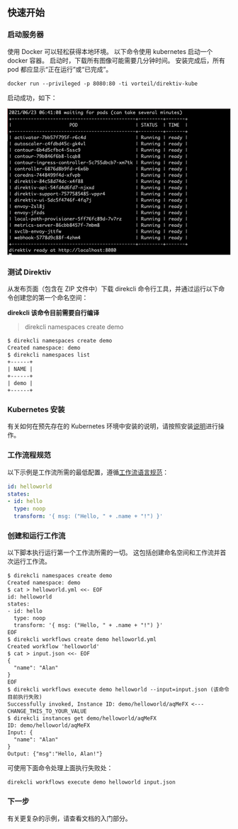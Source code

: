 ## 快速开始

### 启动服务器

使用 Docker 可以轻松获得本地环境。 以下命令使用 kubernetes 启动一个 docker 容器。 启动时，下载所有图像可能需要几分钟时间。 安装完成后，所有 pod 都应显示“正在运行”或“已完成”。

```
docker run --privileged -p 8080:80 -ti vorteil/direktiv-kube
```

启动成功，如下：

![Quickstart](../../images/quick-start.png)

### 测试 Direktiv

从发布页面（包含在 ZIP 文件中）下载 direkcli 命令行工具，并通过运行以下命令创建您的第一个命名空间：

**direkcli 该命令目前需要自行编译**

> direkcli namespaces create demo


```
$ direkcli namespaces create demo
Created namespace: demo
$ direkcli namespaces list
+------+
| NAME |
+------+
| demo |
+------+
```

### Kubernetes 安装

有关如何在预先存在的 Kubernetes 环境中安装的说明，请按照安装[说明](https://docs.direktiv.io/docs/install.html)进行操作。

### 工作流程规范

以下示例是工作流所需的最低配置，遵循[工作流语言规范](https://docs.direktiv.io/docs/specification.html)：

```yml
id: helloworld
states:
- id: hello
  type: noop
  transform: '{ msg: ("Hello, " + .name + "!") }'
```

### 创建和运行工作流

以下脚本执行运行第一个工作流所需的一切。 这包括创建命名空间和工作流并首次运行工作流。

```shell
$ direkcli namespaces create demo
Created namespace: demo
$ cat > helloworld.yml <<- EOF
id: helloworld
states:
- id: hello
  type: noop
  transform: '{ msg: ("Hello, " + .name + "!") }'
EOF
$ direkcli workflows create demo helloworld.yml
Created workflow 'helloworld'
$ cat > input.json <<- EOF
{
  "name": "Alan"
}
EOF
$ direkcli workflows execute demo helloworld --input=input.json (该命令目前执行失败)
Successfully invoked, Instance ID: demo/helloworld/aqMeFX <---CHANGE_THIS_TO_YOUR_VALUE
$ direkcli instances get demo/helloworld/aqMeFX
ID: demo/helloworld/aqMeFX
Input: {
  "name": "Alan"
}
Output: {"msg":"Hello, Alan!"}
```

可使用下面命令处理上面执行失败处：
```shell
direkcli workflows execute demo helloworld input.json
```

### 下一步

有关更复杂的示例，请查看文档的入门部分。
